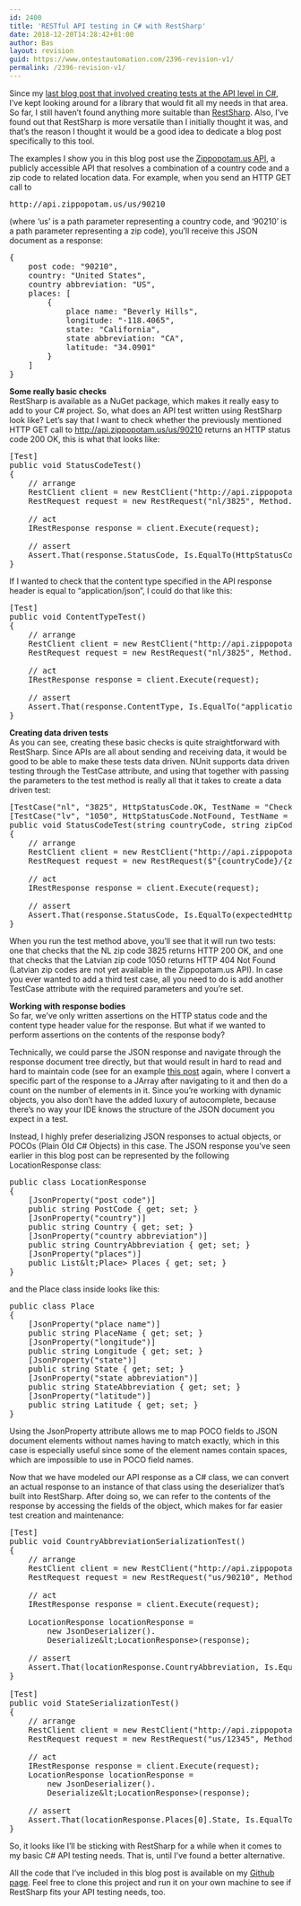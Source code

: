 ```yaml
---
id: 2400
title: 'RESTful API testing in C# with RestSharp'
date: 2018-12-20T14:28:42+01:00
author: Bas
layout: revision
guid: https://www.ontestautomation.com/2396-revision-v1/
permalink: /2396-revision-v1/
---
```

Since my [last blog post that involved creating tests at the API level in C#](https://www.ontestautomation.com/extending-my-solution-with-api-testing-capabilities-and-troubles-with-open-source-projects/), I&#8217;ve kept looking around for a library that would fit all my needs in that area. So far, I still haven&#8217;t found anything more suitable than <a href="http://restsharp.org" target="_blank" rel="noreferrer noopener" aria-label="RestSharp (opens in a new tab)">RestSharp</a>. Also, I&#8217;ve found out that RestSharp is more versatile than I initially thought it was, and that&#8217;s the reason I thought it would be a good idea to dedicate a blog post specifically to this tool.

The examples I show you in this blog post use the <a rel="noreferrer noopener" aria-label="Zippopotam.us API (opens in a new tab)" href="http://api.zippopotam.us/" target="_blank">Zippopotam.us API</a>, a publicly accessible API that resolves a combination of a country code and a zip code to related location data. For example, when you send an HTTP GET call to

<pre class="brush: plain; title: ; notranslate" title="">http://api.zippopotam.us/us/90210
</pre>

(where &#8216;us&#8217; is a path parameter representing a country code, and &#8216;90210&#8217; is a path parameter representing a zip code), you&#8217;ll receive this JSON document as a response:

<pre class="brush: plain; title: ; notranslate" title="">{
	post code: &quot;90210&quot;,
	country: &quot;United States&quot;,
	country abbreviation: &quot;US&quot;,
	places: [
		{
			place name: &quot;Beverly Hills&quot;,
			longitude: &quot;-118.4065&quot;,
			state: &quot;California&quot;,
			state abbreviation: &quot;CA&quot;,
			latitude: &quot;34.0901&quot;
		}
	]
}
</pre>

**Some really basic checks**  
RestSharp is available as a NuGet package, which makes it really easy to add to your C# project. So, what does an API test written using RestSharp look like? Let&#8217;s say that I want to check whether the previously mentioned HTTP GET call to http://api.zippopotam.us/us/90210 returns an HTTP status code 200 OK, this is what that looks like:

<pre class="brush: csharp; title: ; notranslate" title="">[Test]
public void StatusCodeTest()
{
    // arrange
    RestClient client = new RestClient(&quot;http://api.zippopotam.us&quot;);
    RestRequest request = new RestRequest(&quot;nl/3825&quot;, Method.GET);

    // act
    IRestResponse response = client.Execute(request);

    // assert
    Assert.That(response.StatusCode, Is.EqualTo(HttpStatusCode.OK));
}
</pre>

If I wanted to check that the content type specified in the API response header is equal to &#8220;application/json&#8221;, I could do that like this:

<pre class="brush: csharp; title: ; notranslate" title="">[Test]
public void ContentTypeTest()
{
    // arrange
    RestClient client = new RestClient(&quot;http://api.zippopotam.us&quot;);
    RestRequest request = new RestRequest(&quot;nl/3825&quot;, Method.GET);

    // act
    IRestResponse response = client.Execute(request);

    // assert
    Assert.That(response.ContentType, Is.EqualTo(&quot;application/json&quot;));
}
</pre>

**Creating data driven tests**  
As you can see, creating these basic checks is quite straightforward with RestSharp. Since APIs are all about sending and receiving data, it would be good to be able to make these tests data driven. NUnit supports data driven testing through the TestCase attribute, and using that together with passing the parameters to the test method is really all that it takes to create a data driven test:

<pre class="brush: csharp; title: ; notranslate" title="">[TestCase(&quot;nl&quot;, &quot;3825&quot;, HttpStatusCode.OK, TestName = &quot;Check status code for NL zip code 7411&quot;)]
[TestCase(&quot;lv&quot;, &quot;1050&quot;, HttpStatusCode.NotFound, TestName = &quot;Check status code for LV zip code 1050&quot;)]
public void StatusCodeTest(string countryCode, string zipCode, HttpStatusCode expectedHttpStatusCode)
{
    // arrange
    RestClient client = new RestClient(&quot;http://api.zippopotam.us&quot;);
    RestRequest request = new RestRequest($&quot;{countryCode}/{zipCode}&quot;, Method.GET);

    // act
    IRestResponse response = client.Execute(request);

    // assert
    Assert.That(response.StatusCode, Is.EqualTo(expectedHttpStatusCode));
}
</pre>

When you run the test method above, you&#8217;ll see that it will run two tests: one that checks that the NL zip code 3825 returns HTTP 200 OK, and one that checks that the Latvian zip code 1050 returns HTTP 404 Not Found (Latvian zip codes are not yet available in the Zippopotam.us API). In case you ever wanted to add a third test case, all you need to do is add another TestCase attribute with the required parameters and you&#8217;re set.

**Working with response bodies**  
So far, we&#8217;ve only written assertions on the HTTP status code and the content type header value for the response. But what if we wanted to perform assertions on the contents of the response body?

Technically, we could parse the JSON response and navigate through the response document tree directly, but that would result in hard to read and hard to maintain code (see for an example [this post](https://www.ontestautomation.com/extending-my-solution-with-api-testing-capabilities-and-troubles-with-open-source-projects/) again, where I convert a specific part of the response to a JArray after navigating to it and then do a count on the number of elements in it. Since you&#8217;re working with dynamic objects, you also don&#8217;t have the added luxury of autocomplete, because there&#8217;s no way your IDE knows the structure of the JSON document you expect in a test.

Instead, I highly prefer deserializing JSON responses to actual objects, or POCOs (Plain Old C# Objects) in this case. The JSON response you&#8217;ve seen earlier in this blog post can be represented by the following LocationResponse class:

<pre class="brush: csharp; title: ; notranslate" title="">public class LocationResponse
{
    [JsonProperty(&quot;post code&quot;)]
    public string PostCode { get; set; }
    [JsonProperty(&quot;country&quot;)]
    public string Country { get; set; }
    [JsonProperty(&quot;country abbreviation&quot;)]
    public string CountryAbbreviation { get; set; }
    [JsonProperty(&quot;places&quot;)]
    public List&amp;lt;Place&gt; Places { get; set; }
}
</pre>

and the Place class inside looks like this:

<pre class="brush: csharp; title: ; notranslate" title="">public class Place
{
    [JsonProperty(&quot;place name&quot;)]
    public string PlaceName { get; set; }
    [JsonProperty(&quot;longitude&quot;)]
    public string Longitude { get; set; }
    [JsonProperty(&quot;state&quot;)]
    public string State { get; set; }
    [JsonProperty(&quot;state abbreviation&quot;)]
    public string StateAbbreviation { get; set; }
    [JsonProperty(&quot;latitude&quot;)]
    public string Latitude { get; set; }
}
</pre>

Using the JsonProperty attribute allows me to map POCO fields to JSON document elements without names having to match exactly, which in this case is especially useful since some of the element names contain spaces, which are impossible to use in POCO field names.

Now that we have modeled our API response as a C# class, we can convert an actual response to an instance of that class using the deserializer that&#8217;s built into RestSharp. After doing so, we can refer to the contents of the response by accessing the fields of the object, which makes for far easier test creation and maintenance:

<pre class="brush: csharp; title: ; notranslate" title="">[Test]
public void CountryAbbreviationSerializationTest()
{
    // arrange
    RestClient client = new RestClient(&quot;http://api.zippopotam.us&quot;);
    RestRequest request = new RestRequest(&quot;us/90210&quot;, Method.GET);

    // act
    IRestResponse response = client.Execute(request);

    LocationResponse locationResponse =
        new JsonDeserializer().
        Deserialize&amp;lt;LocationResponse&gt;(response);

    // assert
    Assert.That(locationResponse.CountryAbbreviation, Is.EqualTo(&quot;US&quot;));
}

[Test]
public void StateSerializationTest()
{
    // arrange
    RestClient client = new RestClient(&quot;http://api.zippopotam.us&quot;);
    RestRequest request = new RestRequest(&quot;us/12345&quot;, Method.GET);

    // act
    IRestResponse response = client.Execute(request);
    LocationResponse locationResponse =
        new JsonDeserializer().
        Deserialize&amp;lt;LocationResponse&gt;(response);

    // assert
    Assert.That(locationResponse.Places[0].State, Is.EqualTo(&quot;New York&quot;));
}
</pre>

So, it looks like I&#8217;ll be sticking with RestSharp for a while when it comes to my basic C# API testing needs. That is, until I&#8217;ve found a better alternative.

All the code that I&#8217;ve included in this blog post is available on my <a href="https://github.com/basdijkstra/restsharp-examples" target="_blank" rel="noreferrer noopener" aria-label="Github page (opens in a new tab)">Github page</a>. Feel free to clone this project and run it on your own machine to see if RestSharp fits your API testing needs, too.